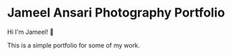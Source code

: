 # Jameel Ansari Photography Portfolio

Hi I'm Jameel! 👋

This is a simple portfolio for some of my work.
